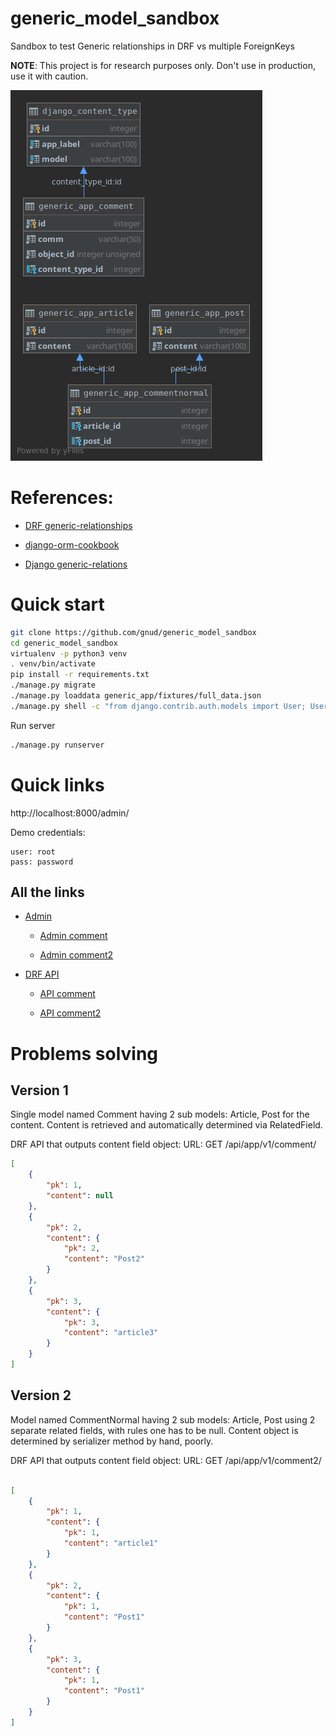 # generic_model_sandbox
Sandbox to test Generic relationships in DRF vs multiple ForeignKeys

**NOTE**: This project is for research purposes only.
Don't use in production, use it with caution.

![EE diagram](docs/er_diagram.png)


# References:

- [DRF generic-relationships](https://www.django-rest-framework.org/api-guide/relations/#generic-relationships)

- [django-orm-cookbook](https://books.agiliq.com/projects/django-orm-cookbook/en/latest/generic_models.html)

- [Django generic-relations](https://docs.djangoproject.com/en/3.0/ref/contrib/contenttypes/#generic-relations)

# Quick start

```sh
git clone https://github.com/gnud/generic_model_sandbox
cd generic_model_sandbox
virtualenv -p python3 venv
. venv/bin/activate
pip install -r requirements.txt
./manage.py migrate
./manage.py loaddata generic_app/fixtures/full_data.json
./manage.py shell -c "from django.contrib.auth.models import User; User.objects.create_superuser('root', 'root@example.com', 'password')"
```

Run server

```sh
./manage.py runserver
```

# Quick links

http://localhost:8000/admin/

Demo credentials:
```
user: root
pass: password
```

## All the links

- [Admin](http://localhost:8000/admin/)

    - [Admin comment](http://localhost:8000/admin/generic_app/comment/)

    - [Admin comment2](http://localhost:8000/admin/generic_app/comment2/)

- [DRF API](http://localhost:8000/api/app/v1/)

    - [API comment](http://localhost:8000/api/app/v1/comment/)

    - [API  comment2](http://localhost:8000/api/app/v1/comment2/)

# Problems solving 

## Version 1

Single model named Comment having 2 sub models: Article, Post for the content.
Content is retrieved and automatically determined via RelatedField.  

DRF API that outputs content field object:
URL: GET /api/app/v1/comment/
```json
[
    {
        "pk": 1,
        "content": null
    },
    {
        "pk": 2,
        "content": {
            "pk": 2,
            "content": "Post2"
        }
    },
    {
        "pk": 3,
        "content": {
            "pk": 3,
            "content": "article3"
        }
    }
]
```

## Version 2

Model named CommentNormal having 2 sub models: Article, Post using 2 separate related fields,
with rules one has to be null.
Content object is determined by serializer method by hand, poorly.

DRF API that outputs content field object:
URL: GET /api/app/v1/comment2/
```json

[
    {
        "pk": 1,
        "content": {
            "pk": 1,
            "content": "article1"
        }
    },
    {
        "pk": 2,
        "content": {
            "pk": 1,
            "content": "Post1"
        }
    },
    {
        "pk": 3,
        "content": {
            "pk": 1,
            "content": "Post1"
        }
    }
]
```